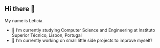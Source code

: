 ## Hi there 👋

My name is Leticia.

- 🌱 I’m currently studying Computer Science and Engineering at Instituto Superior Técnico, Lisbon, Portugal
- 🔭 I’m currently working on small little side projects to improve myself!
